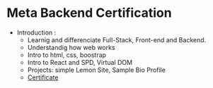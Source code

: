 # Meta Backend Certification

- Introduction :
  - Learnig and differenciate Full-Stack, Front-end and Backend.
  - Understandig how web works
  - Intro to html, css, boostrap
  - Intro to React and SPD, Virtual DOM
  - Projects: simple Lemon Site, Sample Bio Profile
  - [Certificate](https://coursera.org/share/aea907d04b5351160f50beb88f973a85)
